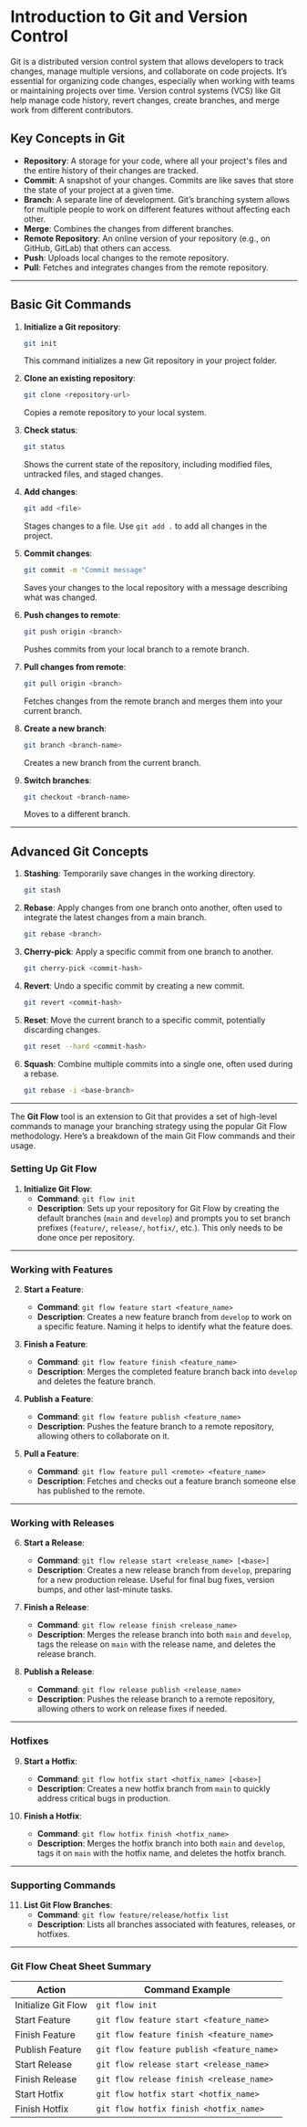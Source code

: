 # Introduction to Git and Version Control

Git is a distributed version control system that allows developers to track changes, manage multiple versions, and collaborate on code projects. It’s essential for organizing code changes, especially when working with teams or maintaining projects over time. Version control systems (VCS) like Git help manage code history, revert changes, create branches, and merge work from different contributors.

## Key Concepts in Git

- **Repository**: A storage for your code, where all your project's files and the entire history of their changes are tracked.
- **Commit**: A snapshot of your changes. Commits are like saves that store the state of your project at a given time.
- **Branch**: A separate line of development. Git’s branching system allows for multiple people to work on different features without affecting each other.
- **Merge**: Combines the changes from different branches.
- **Remote Repository**: An online version of your repository (e.g., on GitHub, GitLab) that others can access.
- **Push**: Uploads local changes to the remote repository.
- **Pull**: Fetches and integrates changes from the remote repository.

---

## Basic Git Commands

1. **Initialize a Git repository**:

   ```bash
   git init
   ```

   This command initializes a new Git repository in your project folder.

2. **Clone an existing repository**:

   ```bash
   git clone <repository-url>
   ```

   Copies a remote repository to your local system.

3. **Check status**:

   ```bash
   git status
   ```

   Shows the current state of the repository, including modified files, untracked files, and staged changes.

4. **Add changes**:

   ```bash
   git add <file>
   ```

   Stages changes to a file. Use `git add .` to add all changes in the project.

5. **Commit changes**:

   ```bash
   git commit -m "Commit message"
   ```

   Saves your changes to the local repository with a message describing what was changed.

6. **Push changes to remote**:

   ```bash
   git push origin <branch>
   ```

   Pushes commits from your local branch to a remote branch.

7. **Pull changes from remote**:

   ```bash
   git pull origin <branch>
   ```

   Fetches changes from the remote branch and merges them into your current branch.

8. **Create a new branch**:

   ```bash
   git branch <branch-name>
   ```

   Creates a new branch from the current branch.

9. **Switch branches**:

   ```bash
   git checkout <branch-name>
   ```

   Moves to a different branch.

---

## Advanced Git Concepts

1. **Stashing**:
   Temporarily save changes in the working directory.

   ```bash
   git stash
   ```

2. **Rebase**:
   Apply changes from one branch onto another, often used to integrate the latest changes from a main branch.

   ```bash
   git rebase <branch>
   ```

3. **Cherry-pick**:
   Apply a specific commit from one branch to another.

   ```bash
   git cherry-pick <commit-hash>
   ```

4. **Revert**:
   Undo a specific commit by creating a new commit.

   ```bash
   git revert <commit-hash>
   ```

5. **Reset**:
   Move the current branch to a specific commit, potentially discarding changes.

   ```bash
   git reset --hard <commit-hash>
   ```

6. **Squash**:
   Combine multiple commits into a single one, often used during a rebase.

   ```bash
   git rebase -i <base-branch>
   ```

---
The **Git Flow** tool is an extension to Git that provides a set of high-level commands to manage your branching strategy using the popular Git Flow methodology. Here’s a breakdown of the main Git Flow commands and their usage.

### Setting Up Git Flow

1. **Initialize Git Flow**:
   - **Command**: `git flow init`
   - **Description**: Sets up your repository for Git Flow by creating the default branches (`main` and `develop`) and prompts you to set branch prefixes (`feature/`, `release/`, `hotfix/`, etc.). This only needs to be done once per repository.

---

### Working with Features

2. **Start a Feature**:
   - **Command**: `git flow feature start <feature_name>`
   - **Description**: Creates a new feature branch from `develop` to work on a specific feature. Naming it helps to identify what the feature does.

3. **Finish a Feature**:
   - **Command**: `git flow feature finish <feature_name>`
   - **Description**: Merges the completed feature branch back into `develop` and deletes the feature branch.

4. **Publish a Feature**:
   - **Command**: `git flow feature publish <feature_name>`
   - **Description**: Pushes the feature branch to a remote repository, allowing others to collaborate on it.

5. **Pull a Feature**:
   - **Command**: `git flow feature pull <remote> <feature_name>`
   - **Description**: Fetches and checks out a feature branch someone else has published to the remote.

---

### Working with Releases

6. **Start a Release**:
   - **Command**: `git flow release start <release_name> [<base>]`
   - **Description**: Creates a new release branch from `develop`, preparing for a new production release. Useful for final bug fixes, version bumps, and other last-minute tasks.

7. **Finish a Release**:
   - **Command**: `git flow release finish <release_name>`
   - **Description**: Merges the release branch into both `main` and `develop`, tags the release on `main` with the release name, and deletes the release branch.

8. **Publish a Release**:
   - **Command**: `git flow release publish <release_name>`
   - **Description**: Pushes the release branch to a remote repository, allowing others to work on release fixes if needed.

---

### Hotfixes

9. **Start a Hotfix**:
   - **Command**: `git flow hotfix start <hotfix_name> [<base>]`
   - **Description**: Creates a new hotfix branch from `main` to quickly address critical bugs in production.

10. **Finish a Hotfix**:
    - **Command**: `git flow hotfix finish <hotfix_name>`
    - **Description**: Merges the hotfix branch into both `main` and `develop`, tags it on `main` with the hotfix name, and deletes the hotfix branch.

---

### Supporting Commands

11. **List Git Flow Branches**:
    - **Command**: `git flow feature/release/hotfix list`
    - **Description**: Lists all branches associated with features, releases, or hotfixes.

---

### Git Flow Cheat Sheet Summary

| Action                     | Command Example                             |
|----------------------------|---------------------------------------------|
| Initialize Git Flow        | `git flow init`                             |
| Start Feature              | `git flow feature start <feature_name>`     |
| Finish Feature             | `git flow feature finish <feature_name>`    |
| Publish Feature            | `git flow feature publish <feature_name>`   |
| Start Release              | `git flow release start <release_name>`     |
| Finish Release             | `git flow release finish <release_name>`    |
| Start Hotfix               | `git flow hotfix start <hotfix_name>`       |
| Finish Hotfix              | `git flow hotfix finish <hotfix_name>`      |

